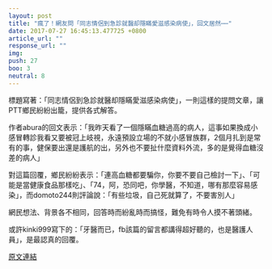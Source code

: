 ```yaml
---
layout: post
title: "瘋了！網友問「同志情侶到急診就醫却隱瞞愛滋感染病使」，回文居然⋯⋯"
date: 2017-07-27 16:45:13.477725 +0800
article_url: ""
response_url: ""
img: 
push: 27
boo: 3
neutral: 8
---
```


標題寫著：「同志情侶到急診就醫却隱瞞愛滋感染病使」，一則這樣的提問文章，讓PTT鄉民紛紛出籠，提供各式解答。

作者abura的回文表示：「我昨天看了一個隱瞞血糖過高的病人，這事如果換成小感冒轉診我看又要被冠上岐視，永遠預設立場的不就小感冒族群，2個月扎到是常有的事，健保要出還是護航的出，另外也不要扯什麼資料外流，多的是覺得血糖沒差的病人」

對這篇回覆，鄉民紛紛表示：「連高血糖都要騙你，你要不要自己檢討一下」、「可能是當健康食品那樣吃」、「74，阿，恐同吧，你學醫，不知道，哪有那麼容易感染」，而domoto244則評論說：「有些垃圾，自己死就算了，不要害別人」

網民想法、背景各不相同，回答時而紛亂時而搞怪，難免有時令人摸不著頭緒。

或許kinki999寫下的：「牙醫而已，fb該篇的留言都講得超好聽的，也是醫護人員」，是最認真的回覆。

<a href = "https://www.ptt.cc/bbs/Gossiping/M.1501121349.A.7B0.html">原文連結</a>


